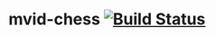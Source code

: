 # mvid-chess [![Build Status](https://travis-ci.com/MarkusVidefors/mvid-chess.svg?branch=master)](https://travis-ci.com/MarkusVidefors/mvid-chess)
